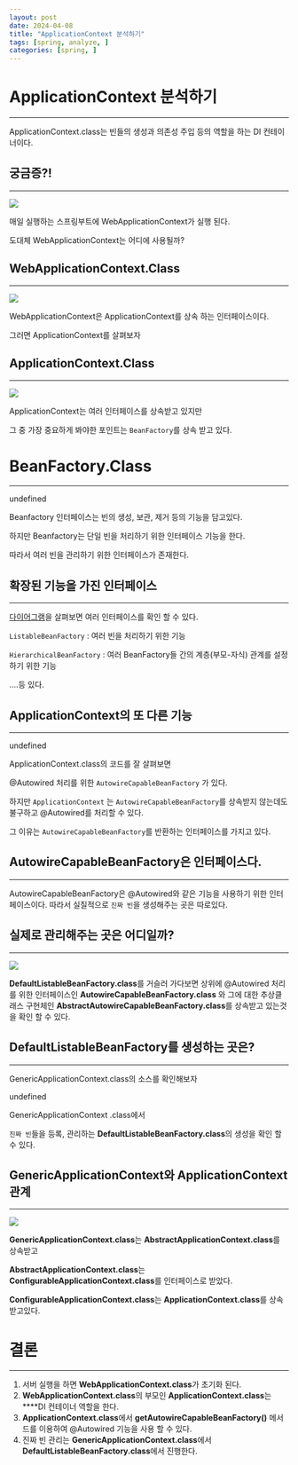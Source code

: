 ```yaml
---
layout: post
date: 2024-04-08
title: "ApplicationContext 분석하기"
tags: [spring, analyze, ]
categories: [spring, ]
---
```



# ApplicationContext 분석하기


---


ApplicationContext.class는 빈들의 생성과 의존성 주입 등의 역할을 하는 DI 컨테이너이다.


## 궁금증?!


---


![](https://prod-files-secure.s3.us-west-2.amazonaws.com/d92da26b-2e8f-4fff-b257-9cc62cceb339/02fe3ceb-f6e5-4e3d-b784-5b2cdc23d954/Untitled.png?X-Amz-Algorithm=AWS4-HMAC-SHA256&X-Amz-Content-Sha256=UNSIGNED-PAYLOAD&X-Amz-Credential=AKIAT73L2G45HZZMZUHI%2F20240408%2Fus-west-2%2Fs3%2Faws4_request&X-Amz-Date=20240408T134303Z&X-Amz-Expires=3600&X-Amz-Signature=69a596fc7c944f950d1ad5bdb32637f97f6d912f183063fae3adf3a0f00b8eaa&X-Amz-SignedHeaders=host&x-id=GetObject)


매일 실행하는 스프링부트에 WebApplicationContext가 실행 된다.


도대체 WebApplicationContext는 어디에 사용될까?


## WebApplicationContext.Class


---


![](https://prod-files-secure.s3.us-west-2.amazonaws.com/d92da26b-2e8f-4fff-b257-9cc62cceb339/73532ca0-bcf7-4b87-8810-580bb42c580e/Untitled.png?X-Amz-Algorithm=AWS4-HMAC-SHA256&X-Amz-Content-Sha256=UNSIGNED-PAYLOAD&X-Amz-Credential=AKIAT73L2G45HZZMZUHI%2F20240408%2Fus-west-2%2Fs3%2Faws4_request&X-Amz-Date=20240408T134303Z&X-Amz-Expires=3600&X-Amz-Signature=0b69e3e9dd0f7532b241451c705cb12a7662ded473a21dfd239cb4fd4704b14b&X-Amz-SignedHeaders=host&x-id=GetObject)


WebApplicationContext은 ApplicationContext를 상속 하는 인터페이스이다.


그러면 ApplicationContext를 살펴보자


## ApplicationContext.Class


---


![](https://prod-files-secure.s3.us-west-2.amazonaws.com/d92da26b-2e8f-4fff-b257-9cc62cceb339/64de6025-3d6b-48c3-a114-5c7f36622000/Untitled.png?X-Amz-Algorithm=AWS4-HMAC-SHA256&X-Amz-Content-Sha256=UNSIGNED-PAYLOAD&X-Amz-Credential=AKIAT73L2G45HZZMZUHI%2F20240408%2Fus-west-2%2Fs3%2Faws4_request&X-Amz-Date=20240408T134303Z&X-Amz-Expires=3600&X-Amz-Signature=90a07151379f0d74139d72025f3a8dfb5c6435c87cb1356b8af22361e0f81ddf&X-Amz-SignedHeaders=host&x-id=GetObject)


ApplicationContext는 여러 인터페이스를 상속받고 있지만


그 중 가장 중요하게 봐야한 포인트는 `BeanFactory`를 상속 받고 있다.


# BeanFactory.Class


---


undefined


Beanfactory 인터페이스는 빈의 생성, 보관, 제거 등의 기능을 담고있다.


하지만 Beanfactory는 단일 빈을 처리하기 위한 인터페이스 기능을 한다.


따라서 여러 빈을 관리하기 위한 인터페이스가 존재한다.


## 확장된 기능을 가진 인터페이스


---


[다이어그램](https://www.notion.so/ApplicationContext-ecd13581bf714082ba145203d1ac8562)을 살펴보면 여러 인터페이스를 확인 할 수 있다.


`ListableBeanFactory` : 여러 빈을 처리하기 위한 기능


`HierarchicalBeanFactory` : 여러 BeanFactory들 간의 계층(부모-자식) 관계를 설정하기 위한 기능


….등 있다.


## ApplicationContext의 또 다른 기능


---


undefined


ApplicationContext.class의 코드를 잘 살펴보면


@Autowired 처리를 위한 `AutowireCapableBeanFactory` 가 있다.


하지만 `ApplicationContext` 는 `AutowireCapableBeanFactory`를 상속받지 않는데도 불구하고 @Autowired를 처리할 수 있다.


그 이유는 `AutowireCapableBeanFactory`를 반환하는 인터페이스를 가지고 있다.


## AutowireCapableBeanFactory은 인터페이스다.


---


AutowireCapableBeanFactory은 @Autowired와 같은 기능을 사용하기 위한 인터페이스이다. 따라서 실질적으로 `진짜 빈`을 생성해주는 곳은 따로있다.


## 실제로 관리해주는 곳은 어디일까?


---


![](https://prod-files-secure.s3.us-west-2.amazonaws.com/d92da26b-2e8f-4fff-b257-9cc62cceb339/41af91c1-7892-4e31-83df-287afd226baa/Untitled.png?X-Amz-Algorithm=AWS4-HMAC-SHA256&X-Amz-Content-Sha256=UNSIGNED-PAYLOAD&X-Amz-Credential=AKIAT73L2G45HZZMZUHI%2F20240408%2Fus-west-2%2Fs3%2Faws4_request&X-Amz-Date=20240408T134303Z&X-Amz-Expires=3600&X-Amz-Signature=b5884682cd683110618d0025cfde0d8770a475ae63e65c765f728d028989ebcf&X-Amz-SignedHeaders=host&x-id=GetObject)


**DefaultListableBeanFactory.class**를 거슬러 가다보면 상위에 @Autowired 처리를 위한 인터페이스인 **AutowireCapableBeanFactory.class** 와 그에 대한 추상클래스 구현체인 **AbstractAutowireCapableBeanFactory.class**를 상속받고 있는것을 확인 할 수 있다.


## DefaultListableBeanFactory를 생성하는 곳은?


---


GenericApplicationContext.class의 소스를 확인해보자


undefined


GenericApplicationContext .class에서


`진짜 빈`들을 등록, 관리하는 **DefaultListableBeanFactory.class**의 생성을 확인 할 수 있다.


## GenericApplicationContext와 ApplicationContext관계


---


![](https://prod-files-secure.s3.us-west-2.amazonaws.com/d92da26b-2e8f-4fff-b257-9cc62cceb339/e09146b6-c84d-45bc-9830-36f57ad227df/Untitled.png?X-Amz-Algorithm=AWS4-HMAC-SHA256&X-Amz-Content-Sha256=UNSIGNED-PAYLOAD&X-Amz-Credential=AKIAT73L2G45HZZMZUHI%2F20240408%2Fus-west-2%2Fs3%2Faws4_request&X-Amz-Date=20240408T134303Z&X-Amz-Expires=3600&X-Amz-Signature=81fa08cabc29e012ddb0bb4b9d197179ae19d72ec71724cc5d8df62703d6e805&X-Amz-SignedHeaders=host&x-id=GetObject)


**GenericApplicationContext.class**는 **AbstractApplicationContext.class**를 상속받고


**AbstractApplicationContext.class**는 **ConfigurableApplicationContext.class**를 인터페이스로 받았다.


**ConfigurableApplicationContext.class**는 **ApplicationContext.class**를 상속받고있다.


# 결론


---

1. 서버 실행을 하면 **WebApplicationContext.class**가 초기화 된다.
2. **WebApplicationContext.class**의 부모인 **ApplicationContext.class**는 ****DI 컨테이너 역할을 한다.
3. **ApplicationContext.class**에서 **getAutowireCapableBeanFactory()** 메서드를 이용하여 @Autowired 기능을 사용 할 수 있다.
4. 진짜 빈 관리는 **GenericApplicationContext.class**에서 **DefaultListableBeanFactory.class**에서 진행한다.
